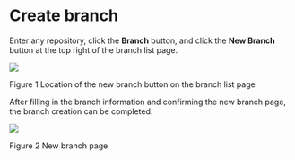 # Create branch

Enter any repository, click the **Branch** button, and click the **New Branch** button at the top right of the branch list page.

![](/doc/cn/manual/assets/ffb47cc3c181d7910489db104ea21fe6.png)

Figure 1 Location of the new branch button on the branch list page

After filling in the branch information and confirming the new branch page, the branch creation can be completed.

![](/doc/cn/manual/assets/25a710552a2ab7020a7705a60bfbbe91.png)

Figure 2 New branch page
